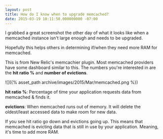 ```yaml
---
layout: post
title: How do I know when to upgrade memcached?
date: 2015-03-19 10:11:50.000000000 -07:00
---
```

I grabbed a great screenshot the other day of what it looks like when a memcached instance isn't large enough and needs to be upgraded.

Hopefully this helps others in determining if/when they need more RAM for memcached.

This is from New Relic's memcachier plugin. Most memcached providers have some dashboard similar to this. The numbers you're interested in are the **hit ratio %** and **number of evictions**.

![]({% asset_path archive/images/2015/Mar/memcached.png %})

**hit ratio %**: Percentage of time your application requests data from memcached & finds it.

**evictions**: When memcached runs out of memory. It will delete the oldest/least accessed data to make room for new data.

If you see hit ratio go down and evictions going up. This means that memcached is evicting data that is still in use by your application. Meaning, it's time to add more RAM.

